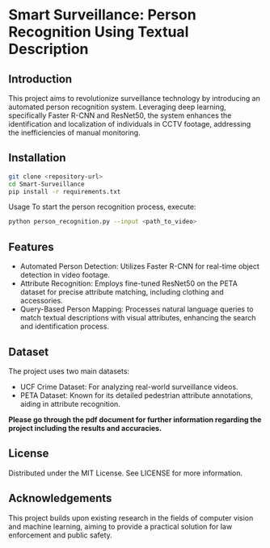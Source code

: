 # Smart Surveillance: Person Recognition Using Textual Description

## Introduction
This project aims to revolutionize surveillance technology by introducing an automated person recognition system. Leveraging deep learning, specifically Faster R-CNN and ResNet50, the system enhances the identification and localization of individuals in CCTV footage, addressing the inefficiencies of manual monitoring.

## Installation
```bash
git clone <repository-url>
cd Smart-Surveillance
pip install -r requirements.txt
```
Usage
To start the person recognition process, execute:
```bash
python person_recognition.py --input <path_to_video>
```


## Features
  - Automated Person Detection: Utilizes Faster R-CNN for real-time object detection in video footage.
  - Attribute Recognition: Employs fine-tuned ResNet50 on the PETA dataset for precise attribute matching, including clothing and accessories.
  - Query-Based Person Mapping: Processes natural language queries to match textual descriptions with visual attributes, enhancing the search and identification process.

## Dataset
The project uses two main datasets:

  - UCF Crime Dataset: For analyzing real-world surveillance videos.
  - PETA Dataset: Known for its detailed pedestrian attribute annotations, aiding in attribute recognition.

**Please go through the pdf document for further information regarding the project including the results and accuracies.**

## License
Distributed under the MIT License. See LICENSE for more information.

## Acknowledgements
This project builds upon existing research in the fields of computer vision and machine learning, aiming to provide a practical solution for law enforcement and public safety.


